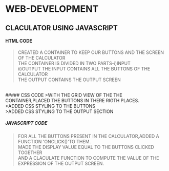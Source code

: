 # WEB-DEVELOPMENT
## CLACULATOR USING JAVASCRIPT
#### HTML CODE  
>CREATED A CONTAINER TO KEEP OUR BUTTONS AND THE SCREEN OF THE CALCULATOR<br />
>THE CONTAINER IS DIVIDED IN TWO PARTS-i)INPUT <br />
>                                      ii)OUTPUT
>THE INPUT CONTAINS ALL THE BUTTONS OF THE CALCULATOR<br />
>THE OUTPUT CONTAINS THE OUTPUT SCREEN<br />
<br />
##### CSS CODE 
>WITH THE GRID VIEW OF THE THE CONTAINER,PLACED THE BUTTONS IN THERE RIGTH PLACES.<br />
>ADDED CSS STYLING TO THE BUTTONS<br />
>ADDED CSS STYLING TO THE OUTPUT SECTION<br />

##### JAVASCRIPT CODE
>FOR ALL THE BUTTONS PRESENT IN THE CALCULATOR,ADDED A FUNCTION 'ONCLICK()'TO THEM.<br />
>MADE THE DISPLAY VALUE EQUAL TO THE BUTTONS CLICKED TOGETHER<br />
>AND A CLACULATE FUNCTION TO COMPUTE THE VALUE OF THE EXPRESSION OF THE OUTPUT SCREEN.<br />
